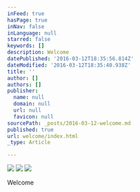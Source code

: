 ```yaml
---
inFeed: true
hasPage: true
inNav: false
inLanguage: null
starred: false
keywords: []
description: Welcome
datePublished: '2016-03-12T18:35:56.814Z'
dateModified: '2016-03-12T18:35:40.938Z'
title: ''
author: []
authors: []
publisher:
  name: null
  domain: null
  url: null
  favicon: null
sourcePath: _posts/2016-03-12-welcome.md
published: true
url: welcome/index.html
_type: Article

---
```

![](https://the-grid-user-content.s3-us-west-2.amazonaws.com/d8f1f63e-9624-4e37-ad3e-a9f1d287b659.jpg)
![](https://the-grid-user-content.s3-us-west-2.amazonaws.com/3cd982df-09c6-4143-8a93-68342abba4cf.jpg)
![](https://the-grid-user-content.s3-us-west-2.amazonaws.com/6f0bd2f9-4f7e-4973-92a2-21b6f11177a8.jpg)

Welcome
